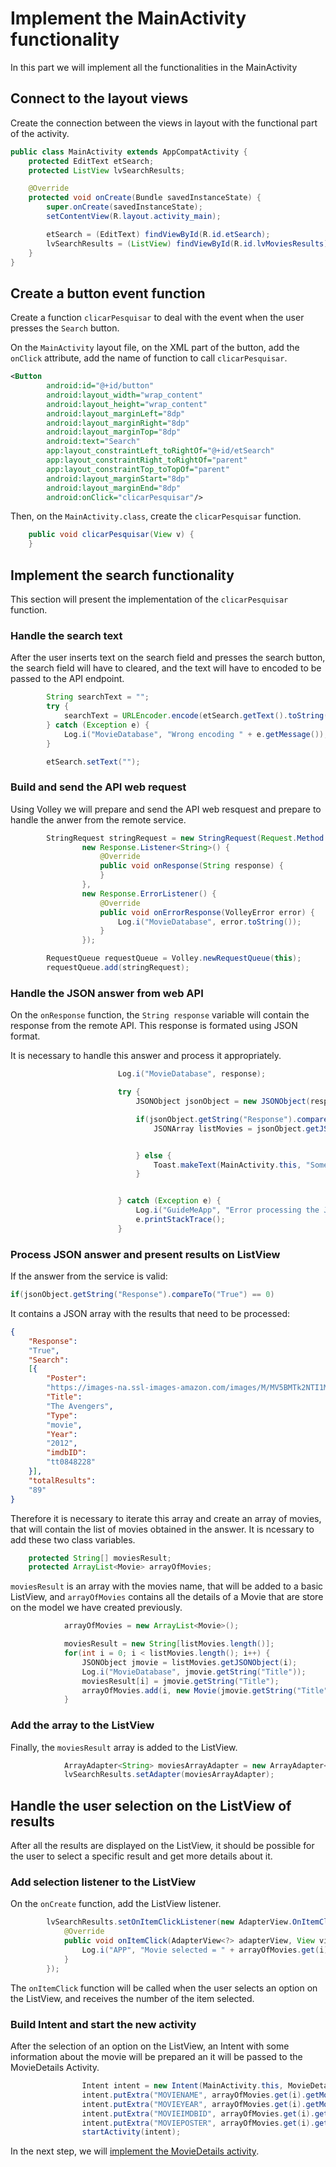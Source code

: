 # Implement the MainActivity functionality
In this part we will implement all the functionalities in the MainActivity

## Connect to the layout views
Create the connection between the views in layout with the functional part of the activity. 

```java
public class MainActivity extends AppCompatActivity {
    protected EditText etSearch;
    protected ListView lvSearchResults;

    @Override
    protected void onCreate(Bundle savedInstanceState) {
        super.onCreate(savedInstanceState);
        setContentView(R.layout.activity_main);

        etSearch = (EditText) findViewById(R.id.etSearch);
        lvSearchResults = (ListView) findViewById(R.id.lvMoviesResults);
    }
}
```

## Create a button event function
Create a function `clicarPesquisar` to deal with the event when the user presses the `Search` button.

On the `MainActivity` layout file, on the XML part of the button, add the `onClick` attribute, add the name of function to call `clicarPesquisar`.

```xml
<Button
        android:id="@+id/button"
        android:layout_width="wrap_content"
        android:layout_height="wrap_content"
        android:layout_marginLeft="8dp"
        android:layout_marginRight="8dp"
        android:layout_marginTop="8dp"
        android:text="Search"
        app:layout_constraintLeft_toRightOf="@+id/etSearch"
        app:layout_constraintRight_toRightOf="parent"
        app:layout_constraintTop_toTopOf="parent"
        android:layout_marginStart="8dp"
        android:layout_marginEnd="8dp"
        android:onClick="clicarPesquisar"/>
``` 

Then, on the `MainActivity.class`, create the `clicarPesquisar` function.

```java
    public void clicarPesquisar(View v) {
    }
```

## Implement the search functionality
This section will present the implementation of the `clicarPesquisar` function.

### Handle the search text
After the user inserts text on the search field and presses the search button, the search field will have to cleared, and the text will have to encoded to be passed to the API endpoint.

```java
        String searchText = "";
        try {
            searchText = URLEncoder.encode(etSearch.getText().toString(), "utf-8");
        } catch (Exception e) {
            Log.i("MovieDatabase", "Wrong encoding " + e.getMessage());
        }

        etSearch.setText("");
```

### Build and send the API web request
Using Volley we will prepare and send the API web resquest and prepare to handle the anwer from the remote service.

```java
        StringRequest stringRequest = new StringRequest(Request.Method.GET, "http://www.omdbapi.com/?s=" + searchText,
                new Response.Listener<String>() {
                    @Override
                    public void onResponse(String response) {
                    }
                },
                new Response.ErrorListener() {
                    @Override
                    public void onErrorResponse(VolleyError error) {
                        Log.i("MovieDatabase", error.toString());
                    }
                });

        RequestQueue requestQueue = Volley.newRequestQueue(this);
        requestQueue.add(stringRequest);
```

### Handle the JSON answer from web API
On the `onResponse` function, the `String response` variable will contain the response from the remote API. This response is formated using JSON format.

It is necessary to handle this answer and process it appropriately.

```java
                        Log.i("MovieDatabase", response);

                        try {
                            JSONObject jsonObject = new JSONObject(response);

                            if(jsonObject.getString("Response").compareTo("True") == 0) {
                                JSONArray listMovies = jsonObject.getJSONArray("Search");


                            } else {
                                Toast.makeText(MainActivity.this, "Some error occured while getting movies information!", Toast.LENGTH_SHORT).show();
                            }


                        } catch (Exception e) {
                            Log.i("GuideMeApp", "Error processing the JSON answer -> " + e.getMessage());
                            e.printStackTrace();
                        }
``` 

### Process JSON answer and present results on ListView
If the answer from the service is valid:

```java
if(jsonObject.getString("Response").compareTo("True") == 0)
```

It contains a JSON array with the results that need to be processed:

```json
{
    "Response":
    "True",
    "Search":
    [{
        "Poster":
        "https://images-na.ssl-images-amazon.com/images/M/MV5BMTk2NTI1MTU4N15BMl5BanBnXkFtZTcwODg0OTY0Nw@@._V1_SX300.jpg",
        "Title":
        "The Avengers",
        "Type":
        "movie",
        "Year":
        "2012",
        "imdbID":
        "tt0848228"
    }],
    "totalResults":
    "89"
}
```
Therefore it is necessary to iterate this array and create an array of movies, that will contain the 
list of movies obtained in the answer. It is ncessary to add these two class variables.
 
```java
    protected String[] moviesResult;
    protected ArrayList<Movie> arrayOfMovies;
```

`moviesResult` is an array with the movies name, that will be added to a basic ListView, and `arrayOfMovies` 
contains all the details of a Movie that are store on the model we have created previously.

```java
            arrayOfMovies = new ArrayList<Movie>();

            moviesResult = new String[listMovies.length()];
            for(int i = 0; i < listMovies.length(); i++) {
                JSONObject jmovie = listMovies.getJSONObject(i);
                Log.i("MovieDatabase", jmovie.getString("Title"));
                moviesResult[i] = jmovie.getString("Title");
                arrayOfMovies.add(i, new Movie(jmovie.getString("Title"), jmovie.getString("Year"), jmovie.getString("imdbID"), jmovie.getString("Poster")));
            }
```

### Add the array to the ListView
Finally, the `moviesResult` array is added to the ListView.

```java
            ArrayAdapter<String> moviesArrayAdapter = new ArrayAdapter<String>(MainActivity.this, android.R.layout.simple_list_item_1, moviesResult);
            lvSearchResults.setAdapter(moviesArrayAdapter);
```

## Handle the user selection on the ListView of results
After all the results are displayed on the ListView, it should be possible for the user to select a specific
result and get more details about it.

### Add selection listener to the ListView
On the `onCreate` function, add the ListView listener.

```java
        lvSearchResults.setOnItemClickListener(new AdapterView.OnItemClickListener() {
            @Override
            public void onItemClick(AdapterView<?> adapterView, View view, int i, long l) {
                Log.i("APP", "Movie selected = " + arrayOfMovies.get(i).getMovieName());
            }
        });
```

The `onItemClick` function will be called when the user selects an option on the ListView, and receives the 
number of the item selected.

### Build Intent and start the new activity
After the selection of an option on the ListView, an Intent with some information about the movie will be prepared an it will be passed to the MovieDetails Activity.

```java
                Intent intent = new Intent(MainActivity.this, MovieDetailsActivity.class);
                intent.putExtra("MOVIENAME", arrayOfMovies.get(i).getMovieName());
                intent.putExtra("MOVIEYEAR", arrayOfMovies.get(i).getMovieYear());
                intent.putExtra("MOVIEIMDBID", arrayOfMovies.get(i).getMovieIMDBid());
                intent.putExtra("MOVIEPOSTER", arrayOfMovies.get(i).getMoviePoster());
                startActivity(intent);
```


In the next step, we will [implement the MovieDetails activity](https://github.com/pontocom/MovieSearch/blob/master/docs/ImplementMovieDetailsActivity.md).